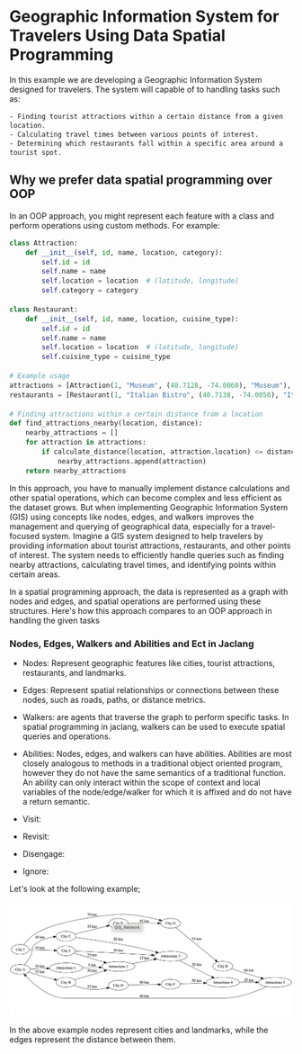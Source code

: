 # Geographic Information System for Travelers Using Data Spatial Programming

In this example we are developing a Geographic Information System designed for travelers. The system will capable of to handling tasks such as:

    - Finding tourist attractions within a certain distance from a given location.
    - Calculating travel times between various points of interest.
    - Determining which restaurants fall within a specific area around a tourist spot.

## Why we prefer data spatial programming over OOP

In an OOP approach, you might represent each feature with a class and perform operations using custom methods. For example:

```python
class Attraction:
    def __init__(self, id, name, location, category):
        self.id = id
        self.name = name
        self.location = location  # (latitude, longitude)
        self.category = category

class Restaurant:
    def __init__(self, id, name, location, cuisine_type):
        self.id = id
        self.name = name
        self.location = location  # (latitude, longitude)
        self.cuisine_type = cuisine_type

# Example usage
attractions = [Attraction(1, "Museum", (40.7128, -74.0060), "Museum"), ...]
restaurants = [Restaurant(1, "Italian Bistro", (40.7138, -74.0050), "Italian"), ...]

# Finding attractions within a certain distance from a location
def find_attractions_nearby(location, distance):
    nearby_attractions = []
    for attraction in attractions:
        if calculate_distance(location, attraction.location) <= distance:
            nearby_attractions.append(attraction)
    return nearby_attractions

```

In this approach, you have to manually implement distance calculations and other spatial operations, which can become complex and less efficient as the dataset grows. But when implementing Geographic Information System (GIS) using concepts like nodes, edges, and walkers improves the management and querying of geographical data, especially for a travel-focused system. Imagine a GIS system designed to help travelers by providing information about tourist attractions, restaurants, and other points of interest. The system needs to efficiently handle queries such as finding nearby attractions, calculating travel times, and identifying points within certain areas.

In a spatial programming approach, the data is represented as a graph with nodes and edges, and spatial operations are performed using these structures. Here's how this approach compares to an OOP approach in handling the given tasks


### Nodes, Edges, Walkers and Abilities and Ect in Jaclang

 + Nodes: Represent geographic features like cities, tourist attractions, restaurants, and landmarks.
 + Edges: Represent spatial relationships or connections between these nodes, such as roads, paths, or distance metrics.
 + Walkers: are agents that traverse the graph to perform specific tasks. In spatial programming in jaclang, walkers can be used to execute spatial queries and operations.
 + Abilities: Nodes, edges, and walkers can have abilities. Abilities are most closely analogous to methods in a traditional object oriented program, however they do not have the same semantics of a traditional function. An ability can only interact within the scope of context and local variables of the node/edge/walker for which it is affixed and do not have a return semantic.

 + Visit:
 + Revisit:
 + Disengage:
 + Ignore:


Let's look at the following example;

![Tourist GIS Graph](./img/example_graph.png)

In the above example nodes represent cities and landmarks, while the edges represent the distance between them. 
